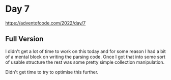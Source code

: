 # Day 7

https://adventofcode.com/2022/day/7

## Full Version

I didn't get a lot of time to work on this today and for some reason I had a bit of a mental
block on writing the parsing code. Once I got that into some sort of usable structure the rest
was some pretty simple collection manipulation.

Didn't get time to try to optimise this further.